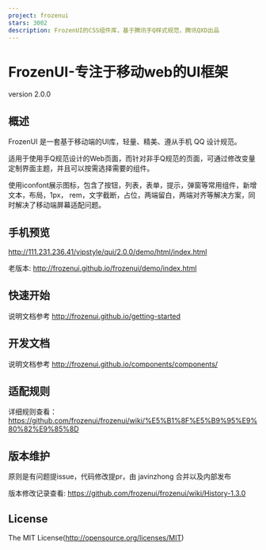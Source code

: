 ```yaml
---
project: frozenui
stars: 3002
description: FrozenUI的CSS组件库，基于腾讯手Q样式规范，腾讯QXD出品
---
```


FrozenUI-专注于移动web的UI框架
======================

version 2.0.0

概述
--

FrozenUI 是一套基于移动端的UI库，轻量、精美、遵从手机 QQ 设计规范。

适用于使用手Q规范设计的Web页面，而针对非手Q规范的页面，可通过修改变量定制界面主题，并且可以按需选择需要的组件。

使用iconfont展示图标，包含了按钮，列表，表单，提示，弹窗等常用组件，新增文本，布局，1px， rem，文字截断，占位，两端留白，两端对齐等解决方案，同时解决了移动端屏幕适配问题。

手机预览
----

http://111.231.236.41/vipstyle/qui/2.0.0/demo/html/index.html

老版本: http://frozenui.github.io/frozenui/demo/index.html

快速开始
----

说明文档参考 http://frozenui.github.io/getting-started

开发文档
----

说明文档参考 http://frozenui.github.io/components/components/

适配规则
----

详细规则查看： https://github.com/frozenui/frozenui/wiki/%E5%B1%8F%E5%B9%95%E9%80%82%E9%85%8D

版本维护
----

原则是有问题提issue，代码修改提pr，由 javinzhong 合并以及内部发布

版本修改记录查看: https://github.com/frozenui/frozenui/wiki/History-1.3.0

License
-------

The MIT License(http://opensource.org/licenses/MIT)
